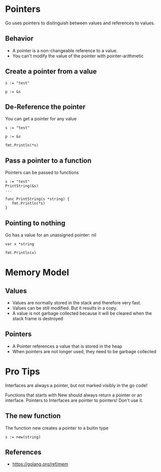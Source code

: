 # Pointers

Go uses pointers to distinguish between values and references to values.

## Behavior

* A pointer is a non-changeable reference to a value.
* You can't modify the value of the pointer with pointer-arithmetic

## Create a pointer from a value
```golang
s := "test"

p := &s
```


## De-Reference the pointer
You can get a pointer for any value

```golang
s := "test"

p := &s

fmt.Println(*s)
```

## Pass a pointer to a function
Pointers can be passed to functions
```golang
s := "test"
PrintString(&s)
...

func PrintString(s *string) {
   fmt.Println(*s)
}
```


## Pointing to nothing

Go has a value for an unassigned pointer: nil

```golang
var x *string

fmt.Println(x)
```


# Memory Model

## Values
* Values are normally stored in the stack and therefore very fast.
* Values can be still modified. But it results in a copy.
* A value is not garbage collected because it will be cleared when the stack frame is destroyed 

## Pointers
* A Pointer references a value that is stored in the heap
* When pointers are not longer used, they need to be garbage collected



# Pro Tips

Interfaces are always a pointer, but not marked visibly in the go code!

Functions that starts with New should always return a pointer or an interface.
Pointers to Interfaces are pointer to pointers! Don't use it.

## The new function
The function new creates a pointer to a buitin type
```golang
s := new(string)
```

## References
* https://golang.org/ref/mem

